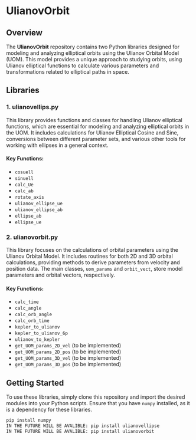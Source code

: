 # UlianovOrbit
## Overview

The **UlianovOrbit** repository contains two Python libraries designed for modeling and analyzing elliptical orbits using the Ulianov Orbital Model (UOM). This model provides a unique approach to studying orbits, using Ulianov elliptical functions to calculate various parameters and transformations related to elliptical paths in space.

## Libraries

### 1. ulianovellips.py

This library provides functions and classes for handling Ulianov elliptical functions, which are essential for modeling and analyzing elliptical orbits in the UOM. It includes calculations for Ulianov Elliptical Cosine and Sine, conversions between different parameter sets, and various other tools for working with ellipses in a general context.

#### Key Functions:
- `cosuell`
- `sinuell`
- `calc_Ue`
- `calc_ab`
- `rotate_axis`
- `ulianov_ellipse_ue`
- `ulianov_ellipse_ab`
- `ellipse_ab`
- `ellipse_ue`

### 2. ulianovorbit.py

This library focuses on the calculations of orbital parameters using the Ulianov Orbital Model. It includes routines for both 2D and 3D orbital calculations, providing methods to derive parameters from velocity and position data. The main classes, `uom_params` and `orbit_vect`, store model parameters and orbital vectors, respectively.

#### Key Functions:
- `calc_time`
- `calc_angle`
- `calc_orb_angle`
- `calc_orb_time`
- `kepler_to_ulianov`
- `kepler_to_ulianov_6p`
- `ulianov_to_kepler`
- `get_UOM_params_2D_vel` (to be implemented)
- `get_UOM_params_2D_pos` (to be implemented)
- `get_UOM_params_3D_vel` (to be implemented)
- `get_UOM_params_3D_pos` (to be implemented)

## Getting Started

To use these libraries, simply clone this repository and import the desired modules into your Python scripts. Ensure that you have `numpy` installed, as it is a dependency for these libraries.

```bash
pip install numpy
IN THE FUTURE WILL BE AVALIBLE: pip install ulianovellipse
IN THE FUTURE WILL BE AVALIBLE: pip install ulianovorbit

